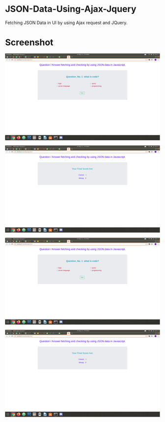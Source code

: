 # JSON-Data-Using-Ajax-Jquery
Fetching JSON Data in UI by using Ajax request and JQuery.

# Screenshot

![alt text](https://github.com/Bharti-Parmar/Fetching-and-Checking-Data-From-JSON-Data-By-Using-Javascript/blob/master/Screenshot%20from%202020-05-15%2017-19-45.png) 

![alt text](https://github.com/Bharti-Parmar/Fetching-and-Checking-Data-From-JSON-Data-By-Using-Javascript/blob/master/Screenshot%20from%202020-05-15%2017-19-58.png)

![alt text](https://github.com/Bharti-Parmar/Fetching-and-Checking-Data-From-JSON-Data-By-Using-Javascript/blob/master/Screenshot%20from%202020-05-15%2017-19-45.png)

![alt text](https://github.com/Bharti-Parmar/Fetching-and-Checking-Data-From-JSON-Data-By-Using-Javascript/blob/master/Screenshot%20from%202020-05-15%2017-19-58.png)
